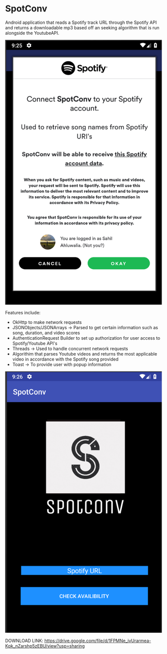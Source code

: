 # SpotConv
Android application that reads a Spotify track URL through the Spotify API and returns a downloadable mp3 based off an seeking algorithm that is run alongside the YoutubeAPI.

![alt text](https://github.com/sahluwalia17/SpotConv/blob/master/images/auth.PNG)

Features include: 
- OkHttp to make network requests
- JSONObjects/JSONArrays -> Parsed to get certain information such as song, duration, and video scores
- AuthenticationRequest Builder to set up authorization for user access to Spotify/Youtube API's
- Threads -> Used to handle concurrent network requests
- Algorithim that parses Youtube videos and returns the most applicable video in accordance with the Spotify song provided
- Toast -> To provide user with popup information

![alt text](https://raw.githubusercontent.com/sahluwalia17/SpotConv/master/images/ui.PNG)

DOWNLOAD LINK: https://drive.google.com/file/d/1FPMNe_ivUrarmea-Kpk_nZarshp5zEBU/view?usp=sharing
